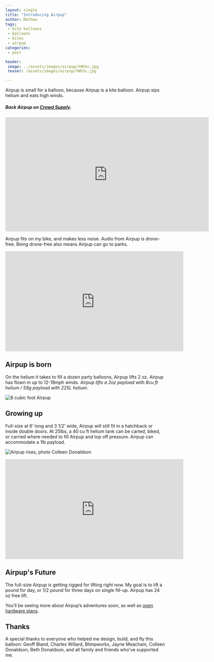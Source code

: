 ```yaml
---
layout: single
title: "Introducing Airpup"
author: Mathew
tags:
 - kite balloons
 - balloons
 - kites
 - airpup
categories:
 - post

header:
 image: ../assets/images/airpup/YWhSc.jpg
 teaser: /assets/images/airpup/YWhSc.jpg

---
```


Airpup is small for a balloon, because Airpup is a kite balloon. Airpup sips helium and eats high winds.
  
##### *Back Airpup on [Crowd Supply](https://www.crowdsupply.com/head-full-of-air/airpup).*


<iframe src="https://player.vimeo.com/video/288573892" width="640" height="360" frameborder="0" allowfullscreen></iframe>

Airpup fits on my bike, and makes less noise. Audio from Airpup is drone-free. Being drone-free also means Airpup can go to parks.

<iframe width="560" height="315" src="https://www.youtube-nocookie.com/embed/h04my6hIgXc" frameborder="0" allow="autoplay; encrypted-media" allowfullscreen></iframe>

## Airpup is born

On the helium it takes to fill a dozen party balloons, Airpup lifts 2 oz. Airpup has flown in up to 12-18mph winds.  *Airpup lifts a 2oz payload with 8cu ft helium / 59g payload with 225L helium*. 

![8 cubic foot Airpup](/assets/images/airpup/P2370017.jpg)

## Growing up

Full-size at 6’ long and 3 1/2’ wide, Airpup will still fit in a hatchback or inside double doors. At 25lbs, a 40 cu ft helium tank can be carted, biked, or carried where needed to fill Airpup and top off pressure. Airpup can accommodate a 1lb payload.

![Airpup rises, photo Colleen Donaldson](/assets/images/airpup/P2390254.jpg)


<iframe width="560" height="315" src="https://www.youtube-nocookie.com/embed/3OXLN5qiYy4" frameborder="0" allow="autoplay; encrypted-media" allowfullscreen></iframe>


## Airpup's Future

The full-size Airpup is getting rigged for lifting right now. My goal is to lift a pound for day, or 1/2 pound for three days on single fill-up. Airpup has 24 oz free lift.

You’ll be seeing more about Airpup’s adventures soon, as well as [open hardware plans](https://github.com/mathewlippincott/airpup-balloon).



## Thanks

A special thanks to everyone who helped me design, build, and fly this balloon:  Geoff Bland, Charles Willard, Blimpworks, Jayne Meacham, Colleen Donaldson, Beth Donaldson, and all family and friends who've supported me.